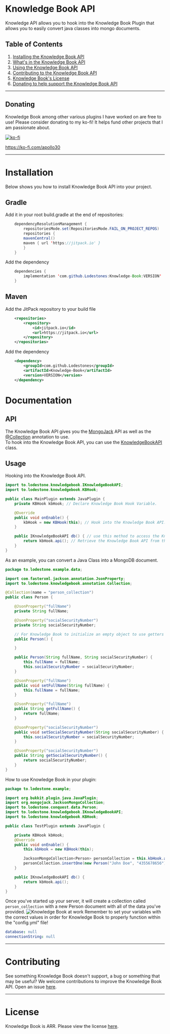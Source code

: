 # Knowledge Book API
Knowledge API allows you to hook into the Knowledge Book Plugin that allows you to easily convert java classes into mongo documents.

## Table of Contents
1. [Installing the Knowledge Book API](#installation)
2. [What's in the Knowledge Book API](#api)
3. [Using the Knowledge Book API](#usage)
4. [Contributing to the Knowledge Book API](#contributing)
5. [Knowledge Book's License](#license)
6. [Donating to help support the Knowledge Book API](#donating)

---

## Donating
Knowledge Book among other various plugins I have worked on are free to use!
Please consider donating to my ko-fi! It helps fund other projects that I am passionate about.

[![ko-fi](https://ko-fi.com/img/githubbutton_sm.svg)](https://ko-fi.com/E1E6RSLWV)

https://ko-fi.com/apollo30

---

# Installation
Below shows you how to install Knowledge Book API into your project.
## Gradle
Add it in your root build.gradle at the end of repositories:
```java
    dependencyResolutionManagement {
        repositoriesMode.set(RepositoriesMode.FAIL_ON_PROJECT_REPOS)
        repositories {
		mavenCentral()
		maven { url 'https://jitpack.io' }
        }
    }
```
Add the dependency
```java
    dependencies {
        implementation 'com.github.Lodestones:Knowledge-Book:VERSION'
    }
```
## Maven
Add the JitPack repository to your build file
```xml
    <repositories>
        <repository>
            <id>jitpack.io</id>
            <url>https://jitpack.io</url>
        </repository>
    </repositories>
```
Add the dependency
```xml
    <dependency>
        <groupId>com.github.Lodestones</groupId>
        <artifactId>Knowledge-Book</artifactId>
        <version>VERSION</version>
    </dependency>
```

# Documentation
## API
The Knowledge Book API gives you the [MongoJack](https://mongojack.com) API as well as the [@Collection](https://github.com/Lodestones/Knowledge-Book/blob/master/src/main/java/to/lodestone/knowledgebook/annotation/Collection.java) annotation to use.<br />
To hook into the Knowledge Book API, you can use the [KnowledgeBookAPI]([https://github.com/Lodestones/Knowledge-Book/blob/master/src/main/java/to/lodestone/knowledgebook/KBHook.java](https://github.com/Lodestones/Knowledge-Book-API/blob/master/src/main/java/to/lodestone/knowledgebook/KnowledgeBookAPI.java)) class.

## Usage
Hooking into the Knowledge Book API.

```java
import to.lodestone.knowledgebook.IKnowledgeBookAPI;
import to.lodestone.knowledgebook.KBHook;

public class MainPlugin extends JavaPlugin {
    private KBHook kbHook; // Declare Knowledge Book Hook Variable.

    @Override
    public void onEnable() {
        kbHook = new KBHook(this); // Hook into the Knowledge Book API.       
    }

    public IKnowledgeBookAPI db() { // use this method to access the Knowledge Book API.
        return kbHook.api(); // Retrieve the Knowledge Book API from the Hook.       
    }
}
``` 
As an example, you can convert a Java Class into a MongoDB document.
```java
package to.lodestone.example.data;

import com.fasterxml.jackson.annotation.JsonProperty;
import to.lodestone.knowledgebook.annotation.Collection;

@Collection(name = "person_collection")
public class Person {

    @JsonProperty("fullName")
    private String fullName;

    @JsonProperty("socialSecurityNumber")
    private String socialSecurityNumber;

    // For Knowledge Book to initialize an empty object to use getters and setters.
    public Person() {

    }

    public Person(String fullName, String socialSecurityNumber) {
        this.fullName = fullName;
        this.socialSecurityNumber = socialSecurityNumber;
    }

    @JsonProperty("fullName")
    public void setFullName(String fullName) {
        this.fullName = fullName;
    }

    @JsonProperty("fullName")
    public String getFullName() {
        return fullName;
    }

    @JsonProperty("socialSecurityNumber")
    public void setSocialSecurityNumber(String socialSecurityNumber) {
        this.socialSecurityNumber = socialSecurityNumber;
    }

    @JsonProperty("socialSecurityNumber")
    public String getSocialSecurityNumber() {
        return socialSecurityNumber;
    }
}
```
How to use Knowledge Book in your plugin:
```java
package to.lodestone.example;

import org.bukkit.plugin.java.JavaPlugin;
import org.mongojack.JacksonMongoCollection;
import to.lodestone.conquest.data.Person;
import to.lodestone.knowledgebook.IKnowledgeBookAPI;
import to.lodestone.knowledgebook.KBHook;

public class TestPlugin extends JavaPlugin {

    private KBHook kbHook;
    @Override
    public void onEnable() {
        this.kbHook = new KBHook(this);

        JacksonMongoCollection<Person> personCollection = this.kbHook.api().getOrCreateCollection(Person.class);
        personCollection.insertOne(new Person("John Doe", "4355678656"));
    }

    public IKnowledgeBookAPI db() {
        return kbHook.api();
    }
}
```
Once you've started up your server, it will create a collection called `person_collection` with a new Person document with all of the data you've provided.
![Knowledge Book at work](https://cdn.modrinth.com/data/cached_images/73879854a431b7affcf0f2afebbfd245d849a1f7.png)
Remember to set your variables with the correct values in order for Knowledge Book to properly function within the "config.yml" file!
```yml
database: null
connectionString: null
```

---

# Contributing
See something Knowledge Book doesn't support, a bug or something that may be useful? We welcome contributions to improve the Knowledge Book API. Open an issue [here](https://github.com/Lodestones/Knowledge-Book/issues).

---

# License
Knowledge Book is ARR. Please view the license [here](https://github.com/Lodestones/Knowledge-Book/blob/master/LICENSE).
